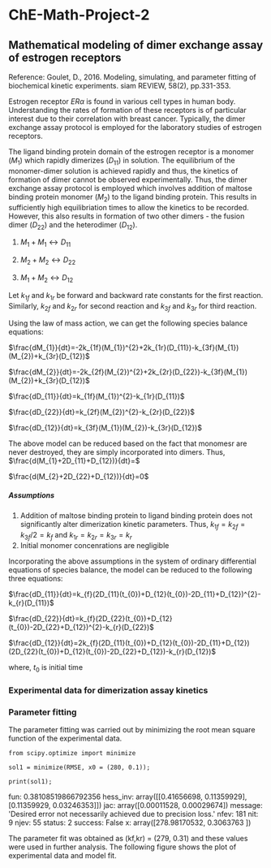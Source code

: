 # ChE-Math-Project-2
## Mathematical modeling of dimer exchange assay of estrogen receptors
Reference: Goulet, D., 2016. Modeling, simulating, and parameter fitting of biochemical kinetic experiments. siam REVIEW, 58(2), pp.331-353.

Estrogen receptor $ER\alpha$ is found in various cell types in human body. Understanding the rates of formation of these receptors is of particular interest due to their correlation with breast cancer. Typically, the dimer exchange assay protocol is employed for the laboratory studies of estrogen receptors.

The ligand binding protein domain of the estrogen receptor is a monomer $(M_{1})$ which rapidly dimerizes $(D_{11})$ in solution. The equilibrium of the monomer-dimer solution is achieved rapidly and thus, the kinetics of formation of dimer cannot be observed experimentally. Thus, the dimer exchange assay protocol is employed which involves addition of maltose binding protein monomer $(M_{2})$ to the ligand binding protein. This results in sufficiently high equilibriation times to allow the kinetics to be recorded. However, this also results in formation of two other dimers - the fusion dimer $(D_{22})$ and the heterodimer $(D_{12})$.


1. $M_{1} + M_{1} \leftrightarrow D_{11}$

2. $M_{2} + M_{2} \leftrightarrow D_{22}$

3. $M_{1} + M_{2} \leftrightarrow D_{12}$

Let $k_{1f}$ and $k_{1r}$ be forward and backward rate constants for the first reaction. Similarly, $k_{2f}$ and $k_{2r}$ for second reaction and $k_{3f}$ and $k_{3r}$ for third reaction. 

Using the law of mass action, we can get the following species balance equations:

$\frac{dM_{1}}{dt}=-2k_{1f}(M_{1})^{2}+2k_{1r}(D_{11})-k_{3f}(M_{1})(M_{2})+k_{3r}(D_{12})$

$\frac{dM_{2}}{dt}=-2k_{2f}(M_{2})^{2}+2k_{2r}(D_{22})-k_{3f}(M_{1})(M_{2})+k_{3r}(D_{12})$

$\frac{dD_{11}}{dt}=k_{1f}(M_{1})^{2}-k_{1r}(D_{11})$

$\frac{dD_{22}}{dt}=k_{2f}(M_{2})^{2}-k_{2r}(D_{22})$

$\frac{dD_{12}}{dt}=k_{3f}(M_{1})(M_{2})-k_{3r}(D_{12})$

The above model can be reduced based on the fact that monomesr are never destroyed, they are simply incorporated into dimers.
Thus,
$\frac{d(M_{1}+2D_{11}+D_{12})}{dt}=$

$\frac{d(M_{2}+2D_{22}+D_{12})}{dt}=0$

##### Assumptions
1. Addition of maltose binding protein to ligand binding protein does not significantly alter dimerization kinetic parameters. Thus, $k_{1f} = k_{2f} = k_{3f}/2 = k_{f}$ and $k_{1r} = k_{2r} = k_{3r} = k_{r}$
2. Initial monomer concenrations are negligible

Incorporating the above assumptions in the system of ordinary differential equations of species balance, the model can be reduced to the following three equations:

$\frac{dD_{11}}{dt}=k_{f}(2D_{11}(t_{0})+D_{12}(t_{0})-2D_{11}+D_{12})^{2}-k_{r}(D_{11})$

$\frac{dD_{22}}{dt}=k_{f}(2D_{22}(t_{0})+D_{12}(t_{0})-2D_{22}+D_{12})^{2}-k_{r}(D_{22})$

$\frac{dD_{12}}{dt}=2k_{f}(2D_{11}(t_{0})+D_{12}(t_{0})-2D_{11}+D_{12})(2D_{22}(t_{0})+D_{12}(t_{0})-2D_{22}+D_{12})-k_{r}(D_{12})$

where, $t_{0}$ is initial time

### Experimental data for dimerization assay kinetics

### Parameter fitting
The parameter fitting was carried out by minimizing the root mean square function of the experimental data.
```
from scipy.optimize import minimize

sol1 = minimize(RMSE, x0 = (280, 0.1));

print(sol1);
```
 fun: 0.38108519866792356
 hess_inv: array([[0.41656698, 0.11359929],
       [0.11359929, 0.03246353]])
      jac: array([0.00011528, 0.00029674])
  message: 'Desired error not necessarily achieved due to precision loss.'
     nfev: 181
      nit: 9
     njev: 55
   status: 2
  success: False
        x: array([278.98170532,   0.3063763 ])

The parameter fit was obtained as (kf,kr) = (279, 0.31) and these values were used in further analysis. The following figure shows the plot of experimental data and model fit.

